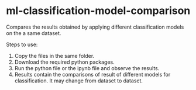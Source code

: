 # ml-classification-model-comparison
Compares the results obtained by applying different classification models on the a same dataset.

Steps to use:
1. Copy the files in the same folder.
2. Download the required python packages.
3. Run the python file or the ipynb file and observe the results.
4. Results contain the comparisons of result of different models for classification. It may change from dataset to dataset.
